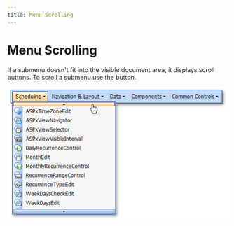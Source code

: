 ```yaml
---
title: Menu Scrolling
---
```

# Menu Scrolling
If a submenu doesn't fit into the visible document area, it displays scroll buttons. To scroll a submenu use the button.

![ASPxMenu_Scrolling](../../images/Img13300.png)
